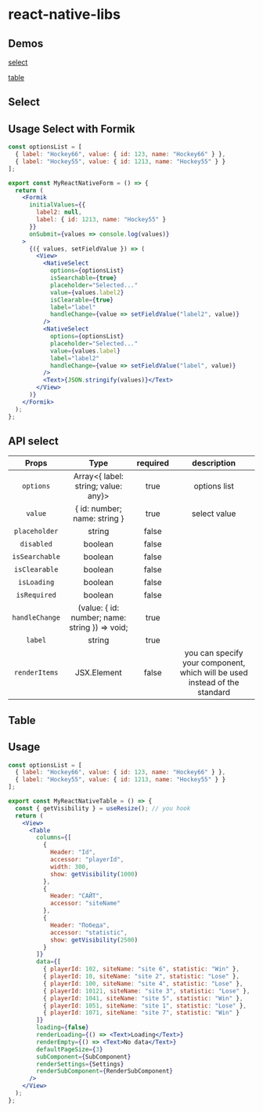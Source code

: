 # react-native-libs

## Demos

[select](https://codesandbox.io/s/react-native-select-mw6uw)

[table](https://codesandbox.io/s/mobile-table-kd3ub)

## Select

## Usage Select with Formik

```jsx
const optionsList = [
  { label: "Hockey66", value: { id: 123, name: "Hockey66" } },
  { label: "Hockey55", value: { id: 1213, name: "Hockey55" } }
];

export const MyReactNativeForm = () => {
  return (
    <Formik
      initialValues={{
        label2: null,
        label: { id: 1213, name: "Hockey55" }
      }}
      onSubmit={values => console.log(values)}
    >
      {({ values, setFieldValue }) => (
        <View>
          <NativeSelect
            options={optionsList}
            isSearchable={true}
            placeholder="Selected..."
            value={values.label2}
            isClearable={true}
            label="label"
            handleChange={value => setFieldValue("label2", value)}
          />
          <NativeSelect
            options={optionsList}
            placeholder="Selected..."
            value={values.label}
            label="label2"
            handleChange={value => setFieldValue("label", value)}
          />
          <Text>{JSON.stringify(values)}</Text>
        </View>
      )}
    </Formik>
  );
};
```

## API select

|     Props      |                      Type                      | required |                                description                                 |
| :------------: | :--------------------------------------------: | :------: | :------------------------------------------------------------------------: |
|   `options`    |      Array<{ label: string; value: any}>       |   true   |                                options list                                |
|    `value`     |          { id: number; name: string }          |   true   |                                select value                                |
| `placeholder`  |                     string                     |  false   |                                                                            |
|   `disabled`   |                    boolean                     |  false   |                                                                            |
| `isSearchable` |                    boolean                     |  false   |                                                                            |
| `isClearable`  |                    boolean                     |  false   |                                                                            |
|  `isLoading`   |                    boolean                     |  false   |                                                                            |
|  `isRequired`  |                    boolean                     |  false   |                                                                            |
| `handleChange` | (value: { id: number; name: string }) => void; |   true   |                                                                            |
|    `label`     |                     string                     |   true   |                                                                            |
| `renderItems`  |                  JSX.Element                   |  false   | you can specify your component, which will be used instead of the standard |

## Table

## Usage

```jsx
const optionsList = [
  { label: "Hockey66", value: { id: 123, name: "Hockey66" } },
  { label: "Hockey55", value: { id: 1213, name: "Hockey55" } }
];

export const MyReactNativeTable = () => {
  const { getVisibility } = useResize(); // you hook
  return (
    <View>
      <Table
        columns={[
          {
            Header: "Id",
            accessor: "playerId",
            width: 300,
            show: getVisibility(1000)
          },
          {
            Header: "САЙТ",
            accessor: "siteName"
          },
          {
            Header: "Победа",
            accessor: "statistic",
            show: getVisibility(2500)
          }
        ]}
        data={[
          { playerId: 102, siteName: "site 6", statistic: "Win" },
          { playerId: 10, siteName: "site 2", statistic: "Lose" },
          { playerId: 100, siteName: "site 4", statistic: "Lose" },
          { playerId: 10121, siteName: "site 3", statistic: "Lose" },
          { playerId: 1041, siteName: "site 5", statistic: "Win" },
          { playerId: 1051, siteName: "site 1", statistic: "Lose" },
          { playerId: 1071, siteName: "site 7", statistic: "Win" }
        ]}
        loading={false}
        renderLoading={() => <Text>Loading</Text>}
        renderEmpty={() => <Text>No data</Text>}
        defaultPageSize={3}
        subComponent={SubComponent}
        renderSettings={Settings}
        renderSubComponent={RenderSubComponent}
      />
    </View>
  );
};
```
